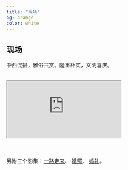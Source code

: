 ```yaml
---
title: "现场"
bg: orange
color: white
---
```


## 现场

<div class="center">
	<p>中西混搭，雅俗共赏。隆重朴实，文明喜庆。</p><br>
	<div class="icontain"><iframe src="https://player.youku.com/embed/XMTM2MzU0NTQ2NA==" allowfullscreen></iframe></div>
	<br><br>
	<p>另附三个影集：<a href="https://v.youku.com/v_show/id_XMTM2MjY3Nzk2NA==.html" target="_blank">一路走来</a>、
	<a href="https://v.youku.com/v_show/id_XMTM2MjY3ODE3Ng==.html" target="_blank">婚照</a>、
	<a href="https://v.youku.com/v_show/id_XMTM2MjY3ODI3Mg==.html" target="_blank">婚礼</a>。</p>
</div>

